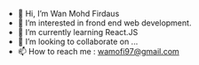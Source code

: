 - 👋 Hi, I’m Wan Mohd Firdaus
- 👀 I’m interested in frond end web development.
- 🌱 I’m currently learning React.JS
- 💞️ I’m looking to collaborate on ...
- 📫 How to reach me : wamofi97@gmail.com

<!---
wamofi97/wamofi97 is a ✨ special ✨ repository because its `README.md` (this file) appears on your GitHub profile.
You can click the Preview link to take a look at your changes.
--->
